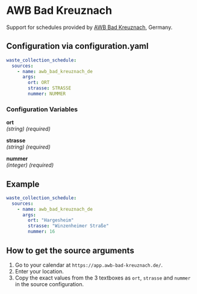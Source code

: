 # AWB Bad Kreuznach

Support for schedules provided by [AWB Bad Kreuznach](https://app.awb-bad-kreuznach.de/), Germany.

## Configuration via configuration.yaml

```yaml
waste_collection_schedule:
  sources:
    - name: awb_bad_kreuznach_de
      args:
        ort: ORT
        strasse: STRASSE
        nummer: NUMMER
```

### Configuration Variables

**ort**<br>
*(string) (required)*

**strasse**<br>
*(string) (required)*

**nummer**<br>
*(integer) (required)*

## Example

```yaml
waste_collection_schedule:
  sources:
    - name: awb_bad_kreuznach_de
      args:
        ort: "Hargesheim"
        strasse: "Winzenheimer Straße"
        nummer: 16
```

## How to get the source arguments

1. Go to your calendar at `https://app.awb-bad-kreuznach.de/`.
2. Enter your location.
3. Copy the exact values from the 3 textboxes as `ort`, `strasse` and `nummer` in the source configuration.
